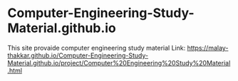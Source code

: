# Computer-Engineering-Study-Material.github.io
This site provaide computer engineering study material
Link: https://malay-thakkar.github.io/Computer-Engineering-Study-Material.github.io/project/Computer%20Engineering%20Study%20Material.html

